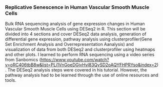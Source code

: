 ### Replicative Senescence in Human Vascular Smooth Muscle Cells
Bulk RNA sequencing analysis of gene expression changes in Human Vascular Smooth Muscle Cells using DESeq2 in R. This section will be divided into 4 sections and cover DESeq2 data analysis, generation of differential gene expression, pathway analysis using clusterprofiler(Gene Set Enrichment Analysis and Overrepresentation Aanalysis) and visualization of data from both DESeq2 and clusterprofiler using heatmaps and other plots. I learned to perform RNA sequencing using a video series from Sanbomics (https://www.youtube.com/watch?v=oRC406tbB8w&list=PLi1VnGoeDGjvHvl83QySD2oAQYFHPRYso&index=2). The DESeq2 analysis steps were covered in his tutorial. However, the pathway analysis had to be learned through the use of online resources and tools. 
